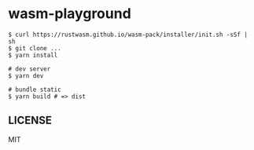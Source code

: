 # wasm-playground

```
$ curl https://rustwasm.github.io/wasm-pack/installer/init.sh -sSf | sh
$ git clone ...
$ yarn install

# dev server
$ yarn dev

# bundle static
$ yarn build # => dist
```

## LICENSE

MIT
